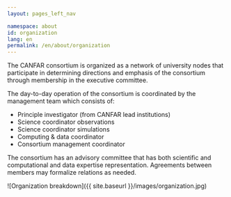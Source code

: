 ```yaml
---
layout: pages_left_nav

namespace: about
id: organization
lang: en
permalink: /en/about/organization
---
```


<!-- Content start -->

The CANFAR consortium is organized as a network of university nodes that
participate in determining directions and emphasis of the consortium through
membership in the executive committee.

The day-to-day operation of the consortium is coordinated by the management team 
which consists of:

  - Principle investigator (from CANFAR lead institutions)
  - Science coordinator observations
  - Science coordinator simulations
  - Computing &amp; data coordinator
  - Consortium management coordinator

The consortium has an advisory committee that has both scientific and
computational and data expertise representation. Agreements between members
may formalize relations as needed.

![Organization breakdown]({{ site.baseurl }}/images/organization.jpg)

<!-- Content end -->